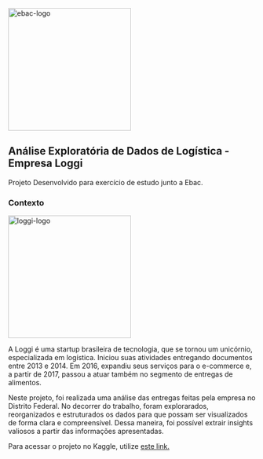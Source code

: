 <img width="250px" src="https://raw.githubusercontent.com/andre-marcos-perez/ebac-course-utils/main/media/logo/newebac_logo_black_half.png" alt="ebac-logo">

## Análise Exploratória de Dados de Logística - Empresa Loggi
Projeto Desenvolvido para exercício de estudo junto a Ebac.

### Contexto
<img width="250px" src="https://upload.wikimedia.org/wikipedia/commons/thumb/6/67/Imagem_Logo_Completo_Azul.png/800px-Imagem_Logo_Completo_Azul.png" alt="loggi-logo"> 

A Loggi é uma startup brasileira de tecnologia, que se tornou um unicórnio, especializada em logística. Iniciou suas atividades entregando documentos entre 2013 e 2014. Em 2016, expandiu seus serviços para o e-commerce e, a partir de 2017, passou a atuar também no segmento de entregas de alimentos.


Neste projeto, foi realizada uma análise das entregas feitas pela empresa no Distrito Federal. No decorrer do trabalho, foram explorarados, reorganizados e estruturados os dados para que possam ser visualizados de forma clara e compreensível. Dessa maneira, foi possível extrair insights valiosos a partir das informações apresentadas.

Para acessar o projeto no Kaggle, utilize <a href="https://www.kaggle.com/code/glgodoi/an-lise-explorat-ria-de-dados-loggi-ebac">este link.</a>
